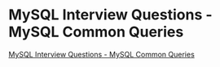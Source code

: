 # MySQL Interview Questions - MySQL Common Queries
[MySQL Interview Questions - MySQL Common Queries](https://aiwithcloud.com/2022/09/19/mysql_interview_questions___mysql_common_queries/)